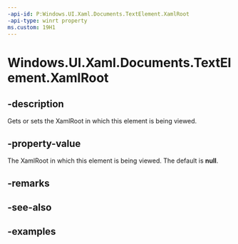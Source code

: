 ```yaml
---
-api-id: P:Windows.UI.Xaml.Documents.TextElement.XamlRoot
-api-type: winrt property
ms.custom: 19H1
---
```


<!-- Property syntax.
public XamlRoot XamlRoot { get;  set; }
-->

# Windows.UI.Xaml.Documents.TextElement.XamlRoot

## -description

Gets or sets the XamlRoot in which this element is being viewed.



## -property-value

The XamlRoot in which this element is being viewed. The default is **null**.

## -remarks

## -see-also

## -examples

